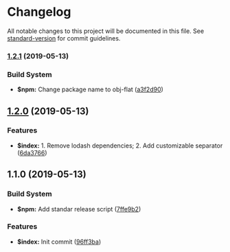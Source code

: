 # Changelog

All notable changes to this project will be documented in this file. See [standard-version](https://github.com/conventional-changelog/standard-version) for commit guidelines.

### [1.2.1](https://github.com/edwincen/flatten-object/compare/v1.2.0...v1.2.1) (2019-05-13)


### Build System

* **$npm:** Change package name to obj-flat ([a3f2d90](https://github.com/edwincen/flatten-object/commit/a3f2d90))



## [1.2.0](https://github.com/edwincen/flatten-object/compare/v1.1.0...v1.2.0) (2019-05-13)


### Features

* **$index:** 1. Remove lodash dependencies; 2. Add customizable separator ([6da3766](https://github.com/edwincen/flatten-object/commit/6da3766))



## 1.1.0 (2019-05-13)


### Build System

* **$npm:** Add standar release script ([7ffe9b2](https://github.com/edwincen/flatten-object/commit/7ffe9b2))


### Features

* **$index:** Init commit ([96ff3ba](https://github.com/edwincen/flatten-object/commit/96ff3ba))
